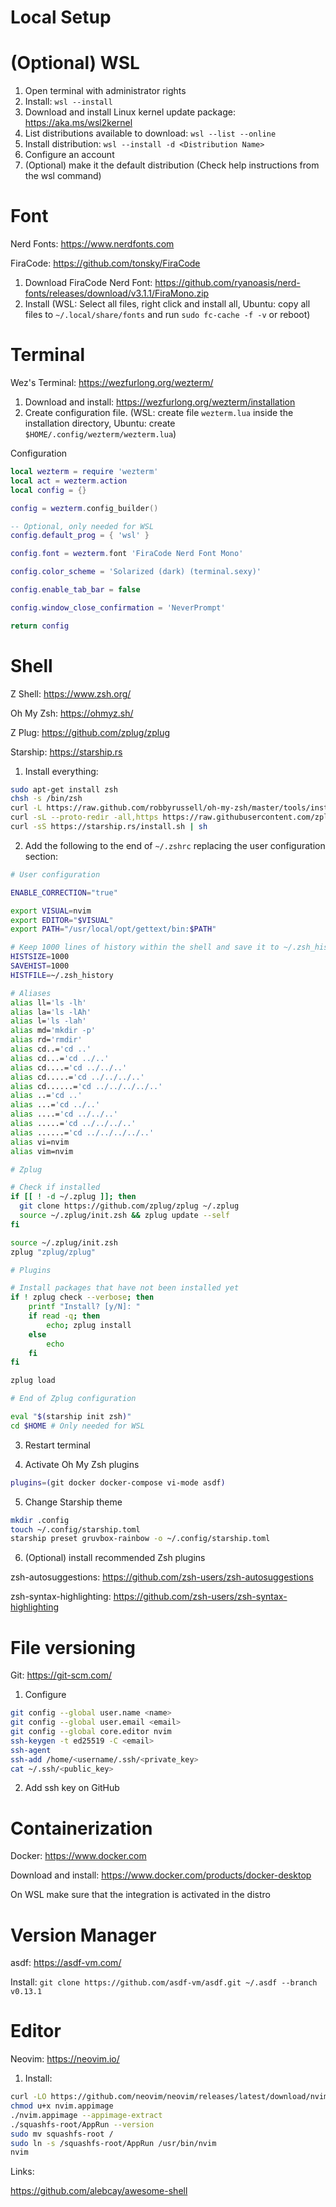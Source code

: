 # Local Setup

# (Optional) WSL

1. Open terminal with administrator rights
2. Install: `wsl --install`
3. Download and install Linux kernel update package: <https://aka.ms/wsl2kernel>
4. List distributions available to download: `wsl --list --online`
5. Install distribution: `wsl --install -d <Distribution Name>`
6. Configure an account
7. (Optional) make it the default distribution (Check help instructions from the wsl command)

# Font

Nerd Fonts: <https://www.nerdfonts.com>

FiraCode: <https://github.com/tonsky/FiraCode>

1. Download FiraCode Nerd Font: <https://github.com/ryanoasis/nerd-fonts/releases/download/v3.1.1/FiraMono.zip>
2. Install (WSL: Select all files, right click and install all, Ubuntu: copy all files to `~/.local/share/fonts` and run `sudo fc-cache -f -v` or reboot)

# Terminal

Wez's Terminal: <https://wezfurlong.org/wezterm/>

1. Download and install: <https://wezfurlong.org/wezterm/installation>
2. Create configuration file. (WSL: create file `wezterm.lua` inside the installation directory, Ubuntu: create `$HOME/.config/wezterm/wezterm.lua`)

Configuration
```lua
local wezterm = require 'wezterm'
local act = wezterm.action
local config = {}

config = wezterm.config_builder()

-- Optional, only needed for WSL
config.default_prog = { 'wsl' }

config.font = wezterm.font 'FiraCode Nerd Font Mono'

config.color_scheme = 'Solarized (dark) (terminal.sexy)'

config.enable_tab_bar = false

config.window_close_confirmation = 'NeverPrompt'

return config
```

# Shell

Z Shell: <https://www.zsh.org/>

Oh My Zsh: <https://ohmyz.sh/>

Z Plug: <https://github.com/zplug/zplug>

Starship: <https://starship.rs>

1. Install everything:
```bash
sudo apt-get install zsh
chsh -s /bin/zsh
curl -L https://raw.github.com/robbyrussell/oh-my-zsh/master/tools/install.sh | sh
curl -sL --proto-redir -all,https https://raw.githubusercontent.com/zplug/installer/master/installer.zsh | zsh
curl -sS https://starship.rs/install.sh | sh
```

2. Add the following to the end of `~/.zshrc` replacing the user configuration section:
```bash
# User configuration

ENABLE_CORRECTION="true"

export VISUAL=nvim
export EDITOR="$VISUAL"
export PATH="/usr/local/opt/gettext/bin:$PATH"

# Keep 1000 lines of history within the shell and save it to ~/.zsh_history:
HISTSIZE=1000
SAVEHIST=1000
HISTFILE=~/.zsh_history

# Aliases
alias ll='ls -lh'
alias la='ls -lAh'
alias l='ls -lah'
alias md='mkdir -p'
alias rd='rmdir'
alias cd..='cd ..'
alias cd...='cd ../..'
alias cd....='cd ../../..'
alias cd.....='cd ../../../..'
alias cd......='cd ../../../../..'
alias ..='cd ..'
alias ...='cd ../..'
alias ....='cd ../../..'
alias .....='cd ../../../..'
alias ......='cd ../../../../..'
alias vi=nvim
alias vim=nvim

# Zplug

# Check if installed
if [[ ! -d ~/.zplug ]]; then
  git clone https://github.com/zplug/zplug ~/.zplug
  source ~/.zplug/init.zsh && zplug update --self
fi

source ~/.zplug/init.zsh
zplug "zplug/zplug"

# Plugins

# Install packages that have not been installed yet
if ! zplug check --verbose; then
    printf "Install? [y/N]: "
    if read -q; then
        echo; zplug install
    else
        echo
    fi
fi

zplug load

# End of Zplug configuration

eval "$(starship init zsh)"
cd $HOME # Only needed for WSL
```
3. Restart terminal

4. Activate Oh My Zsh plugins
```bash
plugins=(git docker docker-compose vi-mode asdf)
```

5. Change Starship theme
```bash
mkdir .config
touch ~/.config/starship.toml
starship preset gruvbox-rainbow -o ~/.config/starship.toml
```

6. (Optional) install recommended Zsh plugins

zsh-autosuggestions: <https://github.com/zsh-users/zsh-autosuggestions>

zsh-syntax-highlighting: <https://github.com/zsh-users/zsh-syntax-highlighting>

# File versioning

Git: <https://git-scm.com/>

1. Configure
```bash
git config --global user.name <name>
git config --global user.email <email>
git config --global core.editor nvim
ssh-keygen -t ed25519 -C <email>
ssh-agent
ssh-add /home/<username/.ssh/<private_key>
cat ~/.ssh/<public_key>
```

2. Add ssh key on GitHub

# Containerization

Docker: <https://www.docker.com>

Download and install: <https://www.docker.com/products/docker-desktop>

On WSL make sure that the integration is activated in the distro

# Version Manager

asdf: <https://asdf-vm.com/>

Install: `git clone https://github.com/asdf-vm/asdf.git ~/.asdf --branch v0.13.1`

# Editor

Neovim: <https://neovim.io/>

1. Install:
```bash
curl -LO https://github.com/neovim/neovim/releases/latest/download/nvim.appimage
chmod u+x nvim.appimage
./nvim.appimage --appimage-extract
./squashfs-root/AppRun --version
sudo mv squashfs-root /
sudo ln -s /squashfs-root/AppRun /usr/bin/nvim
nvim
```

Links:

<https://github.com/alebcay/awesome-shell>
